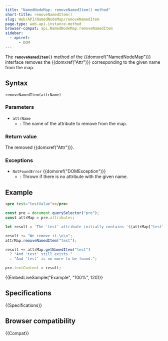 ```yaml
---
title: "NamedNodeMap: removeNamedItem() method"
short-title: removeNamedItem()
slug: Web/API/NamedNodeMap/removeNamedItem
page-type: web-api-instance-method
browser-compat: api.NamedNodeMap.removeNamedItem
sidebar:
  - apiref:
      - DOM
---
```


The **`removeNamedItem()`** method of the {{domxref("NamedNodeMap")}} interface
removes the {{domxref("Attr")}} corresponding to the given name from the map.

## Syntax

```js-nolint
removeNamedItem(attrName)
```

### Parameters

- `attrName`
  - : The name of the attribute to remove from the map.

### Return value

The removed {{domxref("Attr")}}.

### Exceptions

- `NotFoundError` {{domxref("DOMException")}}
  - : Thrown if there is no attribute with the given name.

## Example

```html
<pre test="testValue"></pre>
```

```js
const pre = document.querySelector("pre");
const attrMap = pre.attributes;

let result = `The 'test' attribute initially contains '${attrMap["test"].value}'.\n`;

result += "We remove it.\n\n";
attrMap.removeNamedItem("test");

result += attrMap.getNamedItem("test")
  ? "And 'test' still exists."
  : "And 'test' is no more to be found.";

pre.textContent = result;
```

{{EmbedLiveSample("Example", "100%", 120)}}

## Specifications

{{Specifications}}

## Browser compatibility

{{Compat}}
